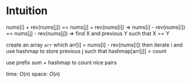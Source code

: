 # Intuition

nums[i] + rev(nums[j]) == nums[j] + rev(nums[i])
=> nums[i] - rev(nums[i]) == nums[j] - rev(nums[j])
=> find X and previous Y such that X == Y

create an array `arr` which arr[i] = nums[i] - rev(nums[i])
then iterate i and use hashmap to store previous j such that hashmap[arr[j]] = count

use prefix sum + hashmap to count nice pairs

time: $O(n)$
space: $O(n)$